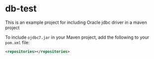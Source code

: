 # db-test
This is an example project for including Oracle jdbc driver in a maven project

To include `ojdbc7.jar` in your Maven project, add the following to your `pom.xml` file:

```xml
<repositories></repositories>
```
